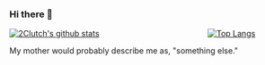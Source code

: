 ### Hi there 👋

[![2Clutch's github stats](https://github-readme-stats.vercel.app/api?username=2Clutch&count_private=true&show_icons=true)](https://github.com/2Clutch/github-readme-stats)
&nbsp; &nbsp; &nbsp; &nbsp; &nbsp; &nbsp; &nbsp; &nbsp; &nbsp; &nbsp; &nbsp; &nbsp; &nbsp; &nbsp; &nbsp; &nbsp; &nbsp; &nbsp; &nbsp; &nbsp; &nbsp; &nbsp; &nbsp; &nbsp;
[![Top Langs](https://github-readme-stats.vercel.app/api/top-langs/?username=2Clutch&langs_count=10&layout=compact)](https://github.com/2Clutch/github-readme-stats)

My mother would probably describe me as, "something else."



<!--
**2Clutch/2Clutch** is a ✨ _special_ ✨ repository because its `README.md` (this file) appears on your GitHub profile.

Here are some ideas to get you started:

- 🔭 I’m currently working on ...
- 🌱 I’m currently learning ...
- 👯 I’m looking to collaborate on ...
- 🤔 I’m looking for help with ...
- 💬 Ask me about ...
- 📫 How to reach me: ...
- 😄 Pronouns: ...
- ⚡ Fun fact: ...
-->

